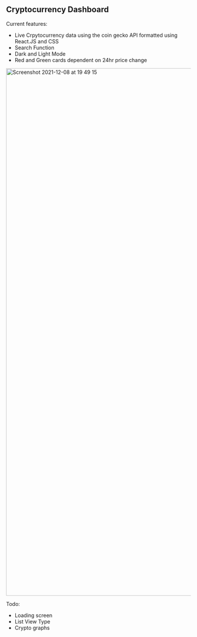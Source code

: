 ## Cryptocurrency Dashboard

Current features: 
- Live Crpytocurrency data using the coin gecko API formatted using React.JS and CSS 
- Search Function
- Dark and Light Mode 
- Red and Green cards dependent on 24hr price change


<img width="1440" alt="Screenshot 2021-12-08 at 19 49 15" src="https://user-images.githubusercontent.com/68692361/145274513-1ae0d3e3-c1f3-4d9b-b5a7-6c3d2a37f2fe.png">

Todo: 
- Loading screen
- List View Type 
- Crypto graphs
